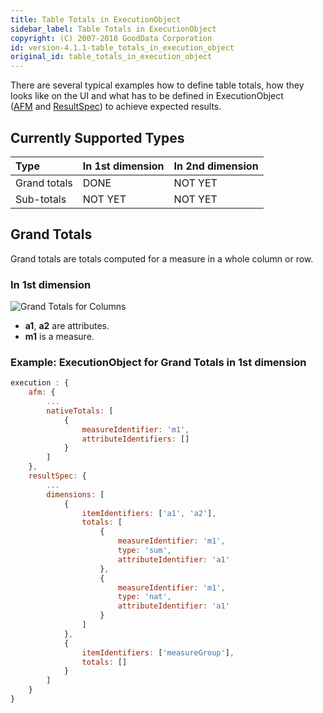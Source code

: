 ```yaml
---
title: Table Totals in ExecutionObject
sidebar_label: Table Totals in ExecutionObject
copyright: (C) 2007-2018 GoodData Corporation
id: version-4.1.1-table_totals_in_execution_object
original_id: table_totals_in_execution_object
---
```


There are several typical examples how to define table totals, how they looks like on the UI and what has to be defined in ExecutionObject \([AFM](50_custom__execution.md#native-total) and [ResultSpec](result_specification.md#totals)\) to achieve expected results.

## Currently Supported Types

| Type | In 1st dimension | In 2nd dimension |
| :--- | :--- | :--- |
| Grand totals | DONE | NOT YET |
| Sub-totals | NOT YET | NOT YET |

## Grand Totals

Grand totals are totals computed for a measure in a whole column or row.

### In 1st dimension

![Grand Totals for Columns](assets/GrandTotalsForColumns.png)

* **a1**, **a2** are attributes.
* **m1** is a measure.

### Example: ExecutionObject for Grand Totals in 1st dimension

```javascript
execution : {
    afm: {
        ...
        nativeTotals: [
            {
                measureIdentifier: 'm1',
                attributeIdentifiers: []
            }
        ]
    },
    resultSpec: {
        ...
        dimensions: [
            {
                itemIdentifiers: ['a1', 'a2'],
                totals: [
                    {
                        measureIdentifier: 'm1',
                        type: 'sum',
                        attributeIdentifier: 'a1'
                    },
                    {
                        measureIdentifier: 'm1',
                        type: 'nat',
                        attributeIdentifier: 'a1'
                    }
                ]
            },
            {
                itemIdentifiers: ['measureGroup'],
                totals: []
            }
        ]
    }
}
```
